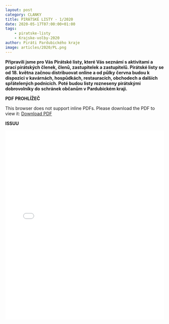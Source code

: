 ```yaml
---
layout: post
category: CLANKY
title: PIRÁTSKÉ LISTY - 1/2020
date: 2020-05-17T07:00:00+01:00
tags: 
    - piratske-listy
    - Krajske-volby-2020
author: Piráti Pardubického kraje
image: articles/2020/PL.png
---
```

**Připravili jsme pro Vás Pirátské listy, které Vás seznámí s aktivitami a prací pirátských členek, členů, zastupitelek a zastupitelů. Pirátské listy se od 18. května začnou distribuovat online a od půlky června budou k dispozici v kavárnách, hospůdkách, restauracích, obchodech a dalších spřátelených podnicích. Poté budou listy rozneseny pirátskými dobrovolníky do schránek  občanům v Pardubickém kraji.**


**PDF PROHLÍŽEČ**
<object data="https://a.pirati.cz/pak/pl/pl_pak_2020_1.pdf"
        type='application/pdf'
        width='100%'
        height='1080px'>
<p>This browser does not support inline PDFs. Please download the PDF to view it: <a href="https://a.pirati.cz/pak/pl/pl_pak_2020_1.pdf">Download PDF</a></p>
</object>

**ISSUU**
<iframe allowfullscreen allow="fullscreen" style="border:none;width:100%;height:600px;" src="//e.issuu.com/embed.html?d=pl_pardubicke_krajske_volby_2020_web_final_4&u=pirati-pardubicky-kraj"></iframe>

